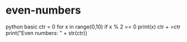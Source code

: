 # even-numbers
python basic
ctr = 0
for x in range(0,10)
  if x % 2 == 0
    print(x)
    ctr + =ctr
print("Even numbers: " + str(ctr))
